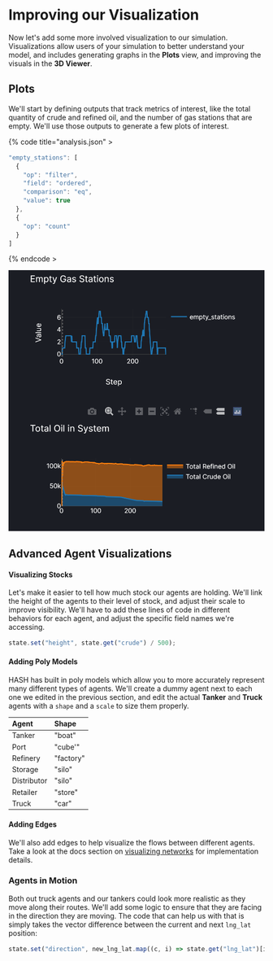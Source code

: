 # Improving our Visualization

Now let's add some more involved visualization to our simulation. Visualizations allow users of your simulation to better understand your model, and includes generating graphs in the **Plots** view, and improving the visuals in the **3D Viewer**.

## Plots

We'll start by defining outputs that track metrics of interest, like the total quantity of crude and refined oil, and the number of gas stations that are empty. We'll use those outputs to generate a few plots of interest.

{% code title="analysis.json" >
```javascript
"empty_stations": [
  {
    "op": "filter",
    "field": "ordered",
    "comparison": "eq",
    "value": true
  },
  {
    "op": "count"
  }
]
```
{% endcode >

![Plots for the Oil Supply Chain model](../../../../.gitbook/assets/image%20%2827%29.png)

## Advanced Agent Visualizations

#### Visualizing Stocks

Let's make it easier to tell how much stock our agents are holding. We'll link the height of the agents to their level of stock, and adjust their scale to improve visibility. We'll have to add these lines of code in different behaviors for each agent, and adjust the specific field names we're accessing.

```javascript
state.set("height", state.get("crude") / 500);
```

#### Adding Poly Models

HASH has built in poly models which allow you to more accurately represent many different types of agents. We'll create a dummy agent next to each one we edited in the previous section, and edit the actual **Tanker** and **Truck** agents with a `shape` and a `scale` to size them properly.

| Agent | Shape |
| :--- | :--- |
| Tanker | "boat" |
| Port | "cube'" |
| Refinery | "factory" |
| Storage | "silo" |
| Distributor | "silo" |
| Retailer | "store" |
| Truck | "car" |

#### Adding Edges

We'll also add edges to help visualize the flows between different agents. Take a look at the docs section on [visualizing networks](../../../../creating-simulations/anatomy-of-an-agent/visualization/networks.md) for implementation details.

### Agents in Motion

Both out truck agents and our tankers could look more realistic as they move along their routes. We'll add some logic to ensure that they are facing in the direction they are moving. The code that can help us with that is simply takes the vector difference between the current and next `lng_lat` position:

```javascript
state.set("direction", new_lng_lat.map((c, i) => state.get("lng_lat")[i] - c));
```

